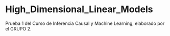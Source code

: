 # High_Dimensional_Linear_Models
Prueba 1 del Curso de Inferencia Causal y Machine Learning, elaborado por el GRUPO 2.
